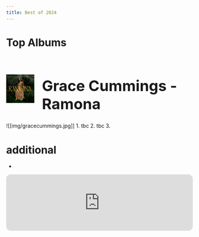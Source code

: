 ```yaml
---
title: Best of 2024
---
```

<style>
  .container {
  display: flex;
  align-items: center;
  justify-content: center
}

img {
  max-width: 100%;
  max-height:100%;
}

.text {
  font-size: 20px;
  padding-left: 20px;
}
  </style>
  

# Top Albums
<div class="container">
      <div class="image">
        <img src="/img/gracecummings.jpg">
      </div>
      <div class="text">
        <h1>Grace Cummings - Ramona</h1>
      </div>
    </div>
![[img/gracecummings.jpg]]
1. tbc
2. tbc
3. 


# additional

- 


<iframe style="border-radius:12px" src="https://open.spotify.com/embed/playlist/6bElk7qv5OV65fE4uctZUl?utm_source=generator&theme=0" width="100%" height="152" frameBorder="0" allowfullscreen="" allow="autoplay; clipboard-write; encrypted-media; fullscreen; picture-in-picture" loading="lazy"></iframe>
